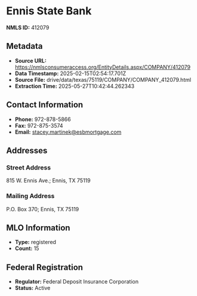 # Ennis State Bank

**NMLS ID:** 412079

## Metadata
- **Source URL:** https://nmlsconsumeraccess.org/EntityDetails.aspx/COMPANY/412079
- **Data Timestamp:** 2025-02-15T02:54:17.701Z
- **Source File:** drive/data/texas/75119/COMPANY/COMPANY_412079.html
- **Extraction Time:** 2025-05-27T10:42:44.262343

## Contact Information
- **Phone:** 972-878-5866
- **Fax:** 972-875-3574
- **Email:** stacey.martinek@esbmortgage.com

## Addresses
### Street Address
815 W. Ennis Ave.; Ennis, TX 75119

### Mailing Address
P.O. Box 370; Ennis, TX 75119

## MLO Information
- **Type:** registered
- **Count:** 15

## Federal Registration
- **Regulator:** Federal Deposit Insurance Corporation
- **Status:** Active
